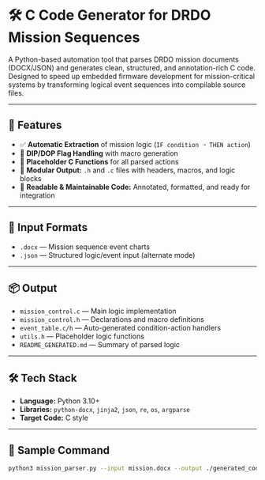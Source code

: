 # 🛠️ C Code Generator for DRDO Mission Sequences

A Python-based automation tool that parses DRDO mission documents (DOCX/JSON) and generates clean, structured, and annotation-rich C code. Designed to speed up embedded firmware development for mission-critical systems by transforming logical event sequences into compilable source files.

---

## 🚀 Features

- ✅ **Automatic Extraction** of mission logic (`IF condition ➝ THEN action`)
- 🧠 **DIP/DOP Flag Handling** with macro generation
- 🔧 **Placeholder C Functions** for all parsed actions
- 📂 **Modular Output:** `.h` and `.c` files with headers, macros, and logic blocks
- 📌 **Readable & Maintainable Code:** Annotated, formatted, and ready for integration

---

## 📂 Input Formats

- `.docx` — Mission sequence event charts
- `.json` — Structured logic/event input (alternate mode)

---

## 📦 Output

- `mission_control.c` — Main logic implementation
- `mission_control.h` — Declarations and macro definitions
- `event_table.c/h` — Auto-generated condition-action handlers
- `utils.h` — Placeholder logic functions
- `README_GENERATED.md` — Summary of parsed logic

---

## 🛠 Tech Stack

- **Language:** Python 3.10+
- **Libraries:** `python-docx`, `jinja2`, `json`, `re`, `os`, `argparse`
- **Target Code:**  C style

---

## 🧪 Sample Command

```bash
python3 mission_parser.py --input mission.docx --output ./generated_code/
